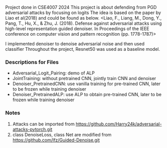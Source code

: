 Project done in CSE4007 2024
This project is about defending from PGD adversarial attacks by focusing on logits
The idea is based on the paper by Liao et al(2018) and could be found as below.
<Liao, F., Liang, M., Dong, Y., Pang, T., Hu, X., & Zhu, J. (2018). Defense against adversarial attacks using high-level representation guided denoiser. In Proceedings of the IEEE conference on computer vision and pattern recognition (pp. 1778-1787)>

I implemented denoiser to denoise adversarial noise and then used classifier
Throughout the project, Resnet50 was used as a baseline model.

### Descriptions for Files ###
- Adversarial_Logit_Pairing: demo of ALP 
- JointTraining: without pretrained CNN, jointly train CNN and denoiser
- Denoiser_PretrainedCNN: use vanilla training for pre-trained CNN, later to be frozen while training denoiser
- Denoiser_PretrainedALP: use ALP to obtain pre-trained CNN, later to be frozen while training denoiser

### Notes ###
1. Attacks can be imported from https://github.com/Harry24k/adversarial-attacks-pytorch.git
2. class DenoiseLoss, class Net are modified from https://github.com/lfz/Guided-Denoise.git
